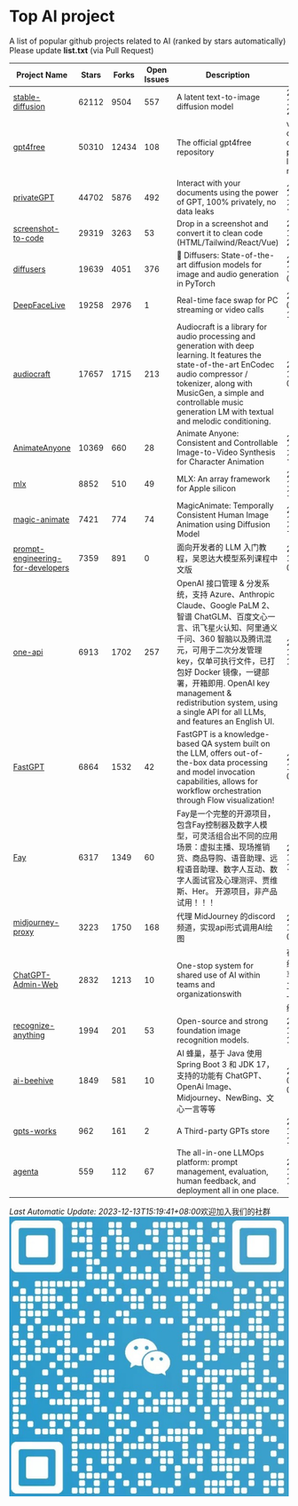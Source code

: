 # Top AI project
A list of popular github projects related to AI (ranked by stars automatically)
Please update **list.txt** (via Pull Request)

| Project Name | Stars | Forks | Open Issues | Description | Last Commit |
| ------------ | ----- | ----- | ----------- | ----------- | ----------- |
| [stable-diffusion](https://github.com/CompVis/stable-diffusion) | 62112 | 9504 | 557 | A latent text-to-image diffusion model | 2022-11-16 20:34:06 |
| [gpt4free](https://github.com/xtekky/gpt4free) | 50310 | 12434 | 108 | The official gpt4free repository | various collection of powerful language models | 2023-12-11 11:47:57 |
| [privateGPT](https://github.com/imartinez/privateGPT) | 44702 | 5876 | 492 | Interact with your documents using the power of GPT, 100% privately, no data leaks | 2023-12-12 19:33:34 |
| [screenshot-to-code](https://github.com/abi/screenshot-to-code) | 29319 | 3263 | 53 | Drop in a screenshot and convert it to clean code (HTML/Tailwind/React/Vue) | 2023-12-11 23:56:20 |
| [diffusers](https://github.com/huggingface/diffusers) | 19639 | 4051 | 376 | 🤗 Diffusers: State-of-the-art diffusion models for image and audio generation in PyTorch | 2023-12-12 05:33:34 |
| [DeepFaceLive](https://github.com/iperov/DeepFaceLive) | 19258 | 2976 | 1 | Real-time face swap for PC streaming or video calls | 2023-07-28 10:14:10 |
| [audiocraft](https://github.com/facebookresearch/audiocraft) | 17657 | 1715 | 213 | Audiocraft is a library for audio processing and generation with deep learning. It features the state-of-the-art EnCodec audio compressor / tokenizer, along with MusicGen, a simple and controllable music generation LM with textual and melodic conditioning. | 2023-12-12 05:17:08 |
| [AnimateAnyone](https://github.com/HumanAIGC/AnimateAnyone) | 10369 | 660 | 28 | Animate Anyone: Consistent and Controllable Image-to-Video Synthesis for Character Animation | 2023-12-03 14:49:47 |
| [mlx](https://github.com/ml-explore/mlx) | 8852 | 510 | 49 | MLX: An array framework for Apple silicon | 2023-12-12 19:27:49 |
| [magic-animate](https://github.com/magic-research/magic-animate) | 7421 | 774 | 74 | MagicAnimate: Temporally Consistent Human Image Animation using Diffusion Model | 2023-12-11 12:43:43 |
| [prompt-engineering-for-developers](https://github.com/datawhalechina/prompt-engineering-for-developers) | 7359 | 891 | 0 | 面向开发者的 LLM 入门教程，吴恩达大模型系列课程中文版 | 2023-12-02 03:15:53 |
| [one-api](https://github.com/songquanpeng/one-api) | 6913 | 1702 | 257 | OpenAI 接口管理 & 分发系统，支持 Azure、Anthropic Claude、Google PaLM 2、智谱 ChatGLM、百度文心一言、讯飞星火认知、阿里通义千问、360 智脑以及腾讯混元，可用于二次分发管理 key，仅单可执行文件，已打包好 Docker 镜像，一键部署，开箱即用. OpenAI key management & redistribution system, using a single API for all LLMs, and features an English UI. | 2023-12-10 12:44:37 |
| [FastGPT](https://github.com/labring/FastGPT) | 6864 | 1532 | 42 | FastGPT is a knowledge-based QA system built on the LLM, offers out-of-the-box data processing and model invocation capabilities, allows for workflow orchestration through Flow visualization! | 2023-12-13 03:46:55 |
| [Fay](https://github.com/TheRamU/Fay) | 6317 | 1349 | 60 | Fay是一个完整的开源项目，包含Fay控制器及数字人模型，可灵活组合出不同的应用场景：虚拟主播、现场推销货、商品导购、语音助理、远程语音助理、数字人互动、数字人面试官及心理测评、贾维斯、Her。 开源项目，非产品试用！！！ | 2023-12-12 10:23:43 |
| [midjourney-proxy](https://github.com/novicezk/midjourney-proxy) | 3223 | 1750 | 168 | 代理 MidJourney 的discord频道，实现api形式调用AI绘图 | 2023-11-15 07:12:40 |
| [ChatGPT-Admin-Web](https://github.com/AprilNEA/ChatGPT-Admin-Web) | 2832 | 1213 | 10 | One-stop system for shared use of AI within teams and organizationswith | 在团队和组织内共享使用人工智能的一站式系统 | 2023-12-12 15:57:04 |
| [recognize-anything](https://github.com/xinyu1205/recognize-anything) | 1994 | 201 | 53 | Open-source and strong foundation image recognition models. | 2023-12-08 12:32:57 |
| [ai-beehive](https://github.com/hncboy/ai-beehive) | 1849 | 581 | 10 | AI 蜂巢，基于 Java 使用 Spring Boot 3 和 JDK 17，支持的功能有 ChatGPT、OpenAi Image、Midjourney、NewBing、文心一言等等 | 2023-08-26 08:32:35 |
| [gpts-works](https://github.com/all-in-aigc/gpts-works) | 962 | 161 | 2 | A Third-party GPTs store | 2023-11-23 13:14:23 |
| [agenta](https://github.com/Agenta-AI/agenta) | 559 | 112 | 67 | The all-in-one LLMOps platform: prompt management, evaluation, human feedback, and deployment all in one place. | 2023-12-12 16:05:13 |

*Last Automatic Update: 2023-12-13T15:19:41+08:00*欢迎加入我们的社群 ![](https://raw.githubusercontent.com/mouuii/picture/master/weichat.jpg) 